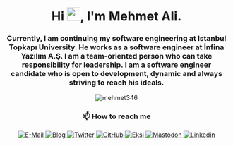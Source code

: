 <h1 align="center">Hi <img src="https://www.mehmetaliozdogan.com/images/author/john_hu688afb2548339fa98db61267080bb57a_230821_148x148_fit_box_2.png" width="30px">, I'm Mehmet Ali.</h1>
<h3 align="center">Currently, I am continuing my software engineering at Istanbul Topkapı University. He works as a software engineer at İnfina Yazılım A.Ş. I am a team-oriented person who can take responsibility for leadership. I am a software engineer candidate who is open to development, dynamic and always striving to reach his ideals.</h3>  

<p align="center"> <img src="https://komarev.com/ghpvc/?username=mehmet346&style=flat-square&color=444444&label=Views" alt="mehmet346" /> </p>

<h3 align="center">📫 How to reach me</h3>


<p align="center">
  <a href="mailto:mehmetaliozdogan@stu.topkapi.edu.tr">
    <img src="https://img.shields.io/badge/Mail-D14836?style=for-the-badge&logo=Mail.Ru&colorA=302D41&colorB=f7be95" alt="E-Mail" />
  </a>
  <a href="https://www.mehmetaliozdogan.com/">
    <img src="https://img.shields.io/badge/Blog-blue?style=for-the-badge&logo=Micro.blog&colorA=302D41&colorB=ABE9B3" alt="Blog" />
  </a>
  <a href="https://twitter.com/mr_ozdgnx" target="blank">
    <img src="https://img.shields.io/twitter/follow/mr_ozdgnx?label=Twitter&logo=twitter&style=for-the-badge&colorA=302D41&colorB=96CDFB" alt="Twitter" />
  </a>
  <a href="https://github.com/Mehmet346?tab=followers">
    <img src="https://img.shields.io/github/followers/Mehmet346?label=Followers&logo=GitHub&style=for-the-badge&colorA=302D41&colorB=F5E0DC" alt="GitHub" />
  </a>
  
  <a href="https://eksisozluk.com/biri/aranan-eleman" target="blank">
    <img src="https://img.shields.io/badge/Ek%C5%9Fi-S%C3%B6zl%C3%BCk-green?style=for-the-badge&logo=Eksi&colorA=302D41&colorB=A3CC00" alt="Eksi" />
  </a>
  
  <a href="https://fosstodon.org/@mehmetali" target="blank">
    <img src="https://img.shields.io/mastodon/follow/320219?domain=https%3A%2F%2Ffosstodon.org&label=Mastodon&logo=mastodon&style=for-the-badge&colorA=302D41&colorB=2b90d9" alt="Mastodon" />
  </a>
  <a href="https://www.linkedin.com/in/mehmet-ali-ozdogan/" target="blank">
    <img src="https://img.shields.io/badge/LinkedIn-0077B5?style=for-the-badge&logo=linkedin&colorA=302D41&colorB=89DCEB" alt="Linkedin" />
  </a>
</p>


